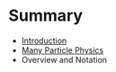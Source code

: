 # Summary

* [Introduction](README.md)
* [Many Particle Physics](chapter1.md)
* Overview and Notation


